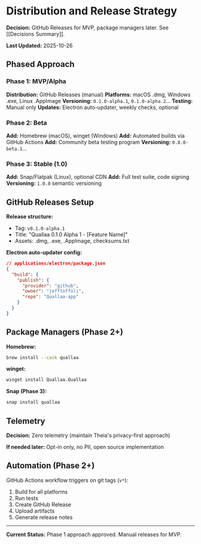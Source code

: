 # Distribution and Release Strategy

**Decision:** GitHub Releases for MVP, package managers later. See [[Decisions Summary]].

**Last Updated:** 2025-10-26

## Phased Approach

### Phase 1: MVP/Alpha

**Distribution:** GitHub Releases (manual)
**Platforms:** macOS .dmg, Windows .exe, Linux .AppImage
**Versioning:** `0.1.0-alpha.1`, `0.1.0-alpha.2`...
**Testing:** Manual only
**Updates:** Electron auto-updater, weekly checks, optional

### Phase 2: Beta

**Add:** Homebrew (macOS), winget (Windows)
**Add:** Automated builds via GitHub Actions
**Add:** Community beta testing program
**Versioning:** `0.8.0-beta.1`...

### Phase 3: Stable (1.0)

**Add:** Snap/Flatpak (Linux), optional CDN
**Add:** Full test suite, code signing
**Versioning:** `1.0.0` semantic versioning

## GitHub Releases Setup

**Release structure:**
- Tag: `v0.1.0-alpha.1`
- Title: "Quallaa 0.1.0 Alpha 1 - [Feature Name]"
- Assets: .dmg, .exe, .AppImage, checksums.txt

**Electron auto-updater config:**
```json
// applications/electron/package.json
{
  "build": {
    "publish": {
      "provider": "github",
      "owner": "jefftoffoli",
      "repo": "Quallaa-app"
    }
  }
}
```

## Package Managers (Phase 2+)

**Homebrew:**
```bash
brew install --cask quallaa
```

**winget:**
```bash
winget install Quallaa.Quallaa
```

**Snap (Phase 3):**
```bash
snap install quallaa
```

## Telemetry

**Decision:** Zero telemetry (maintain Theia's privacy-first approach)

**If needed later:** Opt-in only, no PII, open source implementation

## Automation (Phase 2+)

GitHub Actions workflow triggers on git tags (`v*`):
1. Build for all platforms
2. Run tests
3. Create GitHub Release
4. Upload artifacts
5. Generate release notes

---

**Current Status:** Phase 1 approach approved. Manual releases for MVP.
